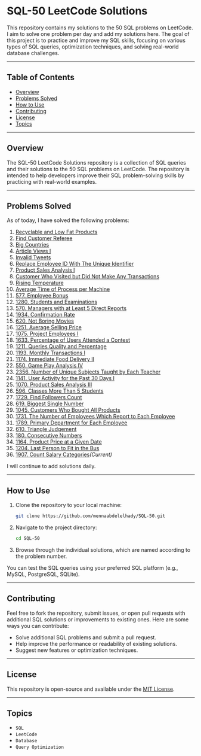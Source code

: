 # SQL-50 LeetCode Solutions

This repository contains my solutions to the 50 SQL problems on LeetCode. I aim to solve one problem per day and add my solutions here. The goal of this project is to practice and improve my SQL skills, focusing on various types of SQL queries, optimization techniques, and solving real-world database challenges.

---

## Table of Contents
- [Overview](#overview)
- [Problems Solved](#problems-solved)
- [How to Use](#how-to-use)
- [Contributing](#contributing)
- [License](#license)
- [Topics](#topics)

---

## Overview

The SQL-50 LeetCode Solutions repository is a collection of SQL queries and their solutions to the 50 SQL problems on LeetCode. The repository is intended to help developers improve their SQL problem-solving skills by practicing with real-world examples.

---

## Problems Solved

As of today, I have solved the following problems:

1. [Recyclable and Low Fat Products](https://leetcode.com/problems/recyclable-and-low-fat-products/)  
2. [Find Customer Referee](https://leetcode.com/problems/find-customer-referee/)  
3. [Big Countries](https://leetcode.com/problems/big-countries/)  
4. [Article Views I](https://leetcode.com/problems/article-views-I/)  
5. [Invalid Tweets](https://leetcode.com/problems/invalid-tweets/)  
6. [Replace Employee ID With The Unique Identifier](https://leetcode.com/problems/replace-employee-id-with-the-unique-identifier/)  
7. [Product Sales Analysis I](https://leetcode.com/problems/product-sales-analysis-i/)  
8. [Customer Who Visited but Did Not Make Any Transactions](https://leetcode.com/problems/customer-who-visited-but-did-not-make-any-transactions/)
9. [Rising Temperature](https://leetcode.com/problems/rising-temperature)
10. [Average Time of Process per Machine](https://leetcode.com/problems/average-time-of-process-per-machine)
11. [577. Employee Bonus](https://leetcode.com/problems/employee-bonus)
12. [1280. Students and Examinations](https://leetcode.com/problems/students-and-examinations)
13. [570. Managers with at Least 5 Direct Reports](https://leetcode.com/problems/managers-with-at-least-5-direct-reports)
14. [1934. Confirmation Rate](https://leetcode.com/problems/confirmation-rate)
15. [620. Not Boring Movies](https://leetcode.com/problems/not-boring-movies)
16. [1251. Average Selling Price](https://leetcode.com/problems/average-selling-price)
17. [1075. Project Employees I](https://leetcode.com/problems/project-employees-i)
18. [1633. Percentage of Users Attended a Contest](https://leetcode.com/problems/percentage-of-users-attended-a-contest)
19. [1211. Queries Quality and Percentage](https://leetcode.com/problems/queries-quality-and-percentage)
20. [1193. Monthly Transactions I](https://leetcode.com/problems/monthly-transactions-i)
21. [1174. Immediate Food Delivery II](https://leetcode.com/problems/immediate-food-delivery-ii)
22. [550. Game Play Analysis IV](https://leetcode.com/problems/game-play-analysis-iv)
23. [2356. Number of Unique Subjects Taught by Each Teacher](https://leetcode.com/problems/number-of-unique-subjects-taught-by-each-teacher)
24. [1141. User Activity for the Past 30 Days I](https://leetcode.com/problems/user-activity-for-the-past-30-days-i)
25. [1070. Product Sales Analysis III](https://leetcode.com/problems/product-sales-analysis-iii)
26. [596. Classes More Than 5 Students](https://leetcode.com/problems/classes-more-than-5-students)
27. [1729. Find Followers Count](https://leetcode.com/problems/find-followers-count)
28. [619. Biggest Single Number](https://leetcode.com/problems/biggest-single-number)
29. [1045. Customers Who Bought All Products](https://leetcode.com/problems/customers-who-bought-all-products)
30. [1731. The Number of Employees Which Report to Each Employee](https://leetcode.com/problems/the-number-of-employees-which-report-to-each-employee)
31. [1789. Primary Department for Each Employee](https://leetcode.com/problems/primary-department-for-each-employee)
32. [610. Triangle Judgement](https://leetcode.com/problems/triangle-judgement)
33. [180. Consecutive Numbers](https://leetcode.com/problems/consecutive-numbers)
34. [1164. Product Price at a Given Date](https://leetcode.com/problems/product-price-at-a-given-date)
35. [1204. Last Person to Fit in the Bus](https://leetcode.com/problems/last-person-to-fit-in-the-bus)
36. [1907. Count Salary Categories](https://leetcode.com/problems/count-salary-categories)*(Current)*

I will continue to add solutions daily.

---

## How to Use

1. Clone the repository to your local machine:
    ```bash
    git clone https://github.com/mennaabdelelhady/SQL-50.git
    ```

2. Navigate to the project directory:
    ```bash
    cd SQL-50
    ```

3. Browse through the individual solutions, which are named according to the problem number.

You can test the SQL queries using your preferred SQL platform (e.g., MySQL, PostgreSQL, SQLite).

---

## Contributing

Feel free to fork the repository, submit issues, or open pull requests with additional SQL solutions or improvements to existing ones. Here are some ways you can contribute:

- Solve additional SQL problems and submit a pull request.
- Help improve the performance or readability of existing solutions.
- Suggest new features or optimization techniques.

---

## License

This repository is open-source and available under the [MIT License](LICENSE).

---

## Topics

- `SQL`
- `LeetCode`
- `Database`
- `Query Optimization`


